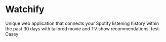 # Watchify

Unique web application that connects your Spotify listening history within the past 30 days with tailored movie and TV show recommendations.
test- Casey
